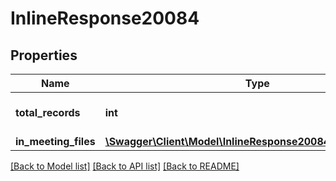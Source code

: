 # InlineResponse20084

## Properties
Name | Type | Description | Notes
------------ | ------------- | ------------- | -------------
**total_records** | **int** | The total number of files found. | [optional] 
**in_meeting_files** | [**\Swagger\Client\Model\InlineResponse20084InMeetingFiles[]**](InlineResponse20084InMeetingFiles.md) |  | [optional] 

[[Back to Model list]](../README.md#documentation-for-models) [[Back to API list]](../README.md#documentation-for-api-endpoints) [[Back to README]](../README.md)


